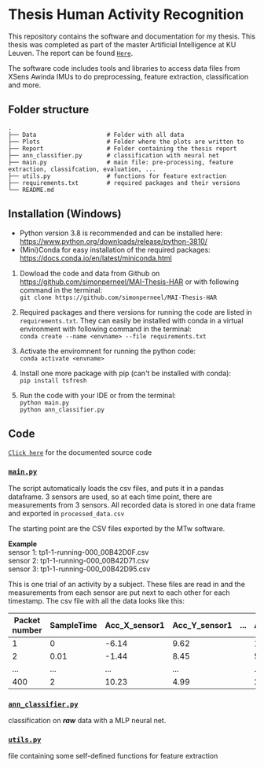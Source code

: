 # Thesis Human Activity Recognition

This repository contains the software and documentation for my thesis. This thesis was completed as part of the master Artificial Intelligence at KU Leuven. The report can be found [```Here```](./Report).

The software code includes tools and libraries to access data files from XSens Awinda IMUs to do preprocessing, feature extraction, classification and more. 

## Folder structure

    .
    ├── Data                    # Folder with all data 
    ├── Plots                   # Folder where the plots are written to
    ├── Report                  # Folder containing the thesis report
    ├── ann_classifier.py       # classification with neural net 
    ├── main.py                 # main file: pre-processing, feature extraction, classifcation, evaluation, ...
    ├── utils.py                # functions for feature extraction
    ├── requirements.txt        # required packages and their versions
    └── README.md

## Installation (Windows)
- Python version 3.8 is recommended and can be installed here: https://www.python.org/downloads/release/python-3810/
- (Mini)Conda for easy installation of the required packages: https://docs.conda.io/en/latest/miniconda.html 


1. Dowload the code and data from Github on https://github.com/simonperneel/MAI-Thesis-HAR or with following command in the terminal: \
```git clone https://github.com/simonperneel/MAI-Thesis-HAR ``` 

2. Required packages and there versions  for running the code are listed in ```requirements.txt```. They can easily be installed with conda in a virtual environment with following command in the terminal: \
```conda create --name <envname> --file requirements.txt``` 

3. Activate the enviromnent for running the python code: \
```conda activate <envname>```

3. Install one more package with pip (can't be installed with conda): \
```pip install tsfresh```

4. Run the code with your IDE or from the terminal: \
```python main.py``` \
```python ann_classifier.py```

## Code
[```Click here```](https://simonperneel.github.io/modules.html) for the documented source code 
### [```main.py```](./main.py)
The script automatically loads the csv files, and puts it in a pandas dataframe. 3 sensors are used, so at each time point, there are measurements from 3 sensors. All recorded data is stored in one data frame and exported in ```processed_data.csv```

The starting point are the CSV files exported by the MTw software. 

**Example**  
sensor 1: tp1-1-running-000_00B42D0F.csv  
sensor 2: tp1-1-running-000_00B42D71.csv \
sensor 3: tp1-1-running-000_00B42D95.csv

This is one trial of an activity by a subject. These files are read in and the measurements from each sensor are put next to each other for each timestamp. The csv file with all the data looks like this:

| Packet number | SampleTime | Acc_X_sensor1 | Acc_Y_sensor1 | ... | Acc_X_sensor2 | Acc_Y_sensor2 | ... | Acc_X_sensor3 | Acc_Y_sensor3 | ... | Activity label |
|---------------|------------|---------------|---------------|-----|---------------|---------------|-----|---------------|---------------|-----|----------------|
| 1             | 0          | -6.14         | 9.62          |     | 1.14          | -0.06         |     | 15.62         | 3.84          |     | running        |
| 2             | 0.01       | -1.44         | 8.45          |     | 5.89          | -1.13         |     | 17.77         | -2.02         |     | running        |
| ...           | ...        | ...           | ...           |     | ...           | ...           |     | ...           | ...           |     | ...            |
| 400           | 2          | 10.23         | 4.99          |     | 2.33          | -5.45         |     | 3.49          | 0.98          |     | running        |

### [```ann_classifier.py```](./ann_classifier.py)
classification on ***raw*** data with a MLP neural net. 

### [```utils.py```](./utils.py) 
file containing some self-defined functions for feature extraction



